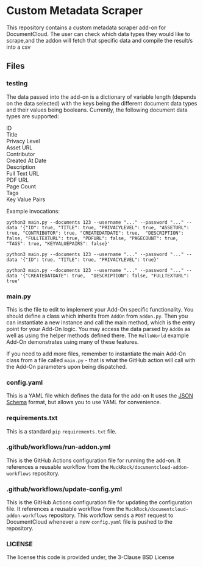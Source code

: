 
# Custom Metadata Scraper

This repository contains a custom metadata scraper add-on for DocumentCloud. The user can check which data types they would like to scrape,and the addon will fetch that specific data and compile the result/s into a csv  

## Files

### testing

The data passed into the add-on is a dictionary of variable length (depends on the data selected) with the keys being the different document data types and their values being booleans. Currently, the following document data types are supported:

ID  <br />
Title <br />
Privacy Level <br />
Asset URL <br />
Contributor <br />
Created At Date <br />
Description <br />
Full Text URL <br />
PDF URL  <br />
Page Count <br />
Tags <br />
Key Value Pairs <br />

Example invocations:
```
python3 main.py --documents 123 --username "..." --password "..." --data '{"ID": true, "TITLE": true, "PRIVACYLEVEL": true, "ASSETURL": true, "CONTRIBUTOR": true, "CREATEDATDATE": true,  "DESCRIPTION": false, "FULLTEXTURL": true, "PDFURL": false, "PAGECOUNT": true, "TAGS": true, "KEYVALUEPAIRS": false}' 
```
```
python3 main.py --documents 123 --username "..." --password "..." --data '{"ID": true, "TITLE": true, "PRIVACYLEVEL": true}' 
```
```
python3 main.py --documents 123 --username "..." --password "..." --data '{"CREATEDATDATE": true,  "DESCRIPTION": false, "FULLTEXTURL": true' 
```

### main.py

This is the file to edit to implement your Add-On specific functionality.  You
should define a class which inherits from `AddOn` from `addon.py`.  Then you
can instantiate a new instance and call the main method, which is the entry
point for your Add-On logic.  You may access the data parsed by `AddOn` as well
as using the helper methods defined there.  The `HelloWorld` example Add-On
demonstrates using many of these features.

If you need to add more files, remember to instantiate the main Add-On class
from a file called `main.py` - that is what the GitHub action will call with
the Add-On parameters upon being dispatched.

### config.yaml

This is a YAML file which defines the data for the add-on It uses the [JSON Schema](https://json-schema.org/) format, but allows you to
use YAML for convenience.  

### requirements.txt

This is a standard `pip` `requirements.txt` file. 

### .github/workflows/run-addon.yml

This is the GitHub Actions configuration file for running the add-on.  It
references a reusable workflow from the
`MuckRock/documentcloud-addon-workflows` repository.  

### .github/workflows/update-config.yml

This is the GitHub Actions configuration file for updating the configuration
file.  It references a reusable workflow from the
`MuckRock/documentcloud-addon-workflows` repository.  This workflow sends a
`POST` request to DocumentCloud whenever a new `config.yaml` file is pushed to
the repository. 

### LICENSE

The license this code is provided under, the 3-Clause BSD License

